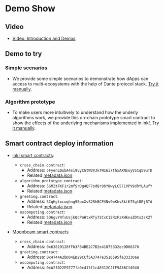 # Demo Show

## Video

* [Video: Introduction and Demos](https://youtu.be/_JYxEMSPkpM)

## Demo to try

### Simple scenarios
* We provide some simple scenarios to demonstrate how dApps can access to multi-ecosystems with the help of Dante protocol stack. [Try it manually](./interoperation-demo/).

### Algorithm prototype
* To make users more intuitively to understand how the underly algorithms work, we provide this on-chain prototype smart contract to show the effects of the underlying mechanisms implemented in ink!. [Try it manually](../src/ink!/algorithm-prototype/).

## Smart contract deploy information
- [ink! smart contracts](https://polkadot.js.org/apps/?rpc=wss%3A%2F%2Frococo-contracts-rpc.polkadot.io#/contracts): 
    - `cross_chain.contract`: 
        - Address: `5FyenLDubA4si9vyCGtW3VJkTW16i7thxAXNsoyVSCq59uTD`
        - Related [metadata.json](../src/ink!/core-contract/bin/cross_chain_metadata.json)
    - `algorithm_prototype.contract`:
        - Address: `5GMZtFKF1r2mfSrDg4QF7sdQr9bY8wyLC571VPV9dhYLAufY`
        - Related [metadata.json](../src/ink!/algorithm-prototype/bin/metadata.json)
    - `greeting.contract`:          
        - Address: `5CqHgtxcuqhng95pxXvS25hBCPXNv9wKhvSktK7SgtDPjBTd`
        - Related [metadata.json](../src/ink!/usage-contract/greeting/bin/greeting_metadata.json)
    - `oscomputing.contract`:
        - Address: `5D6gvY4fsUsjkQcPnHtxRTy72CxC12RzFzXHknaZDts2sX2T`
        - Related [metadata.json](../src/ink!/usage-contract/oscomputing/bin/os_computing_metadata.json)

- [Moonbeam smart contracts](https://moonbase.moonscan.io/)
    - `cross_chain.contract`: 
        - Address: `0x63819128fFb3F84BB2C7B2e41875332ec9D66376`
    - `greeting.contract`:          
        - Address: `0x4744A2bD04ED29CCf5A3747e3516595fa33330ae`
    - `oscomputing.contract`:
        - Address: `0xA2f022E9777fa9c413f1c48312C2fF9A36Cf4940`
